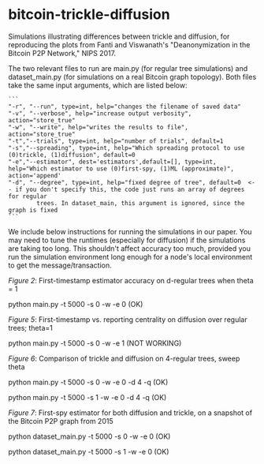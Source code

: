 # bitcoin-trickle-diffusion
Simulations illustrating differences between trickle and diffusion, for reproducing the plots from Fanti and Viswanath's "Deanonymization in the Bitcoin P2P Network," NIPS 2017.

The two relevant files to run are main.py (for regular tree simulations) and dataset_main.py (for simulations on a real Bitcoin graph topology). Both files take the same input arguments, which are listed below:

	```
	"-r", "--run", type=int, help="changes the filename of saved data"
	"-v", "--verbose", help="increase output verbosity", action="store_true"
	"-w", "--write", help="writes the results to file", action="store_true"
	"-t","--trials", type=int, help="number of trials", default=1
	"-s","--spreading", type=int, help="Which spreading protocol to use (0)trickle, (1)diffusion", default=0
	"-e","--estimator", dest='estimators',default=[], type=int, help="Which estimator to use (0)first-spy, (1)ML (approximate)", action='append'
	"-d", "--degree", type=int, help="fixed degree of tree", default=0  <-- if you don't specify this, the code just runs an array of degrees for regular 
			trees. In dataset_main, this argument is ignored, since the graph is fixed
	```


We include below instructions for running the simulations in our paper. You may need to tune the runtimes (especially for diffusion) if the simulations are taking too long. This shouldn't affect accuracy too much, provided you run the simulation environment long enough for a node's local environment to get the message/transaction. 

*Figure 2*: First-timestamp estimator accuracy on d-regular trees when theta = 1

python main.py -t 5000 -s 0 -w -e 0 (OK)

*Figure 5*: First-timestamp vs. reporting centrality on diffusion over regular trees; theta=1

python main.py -t 5000 -s 0 -w -e 1  (NOT WORKING)

*Figure 6*: Comparison of trickle and diffusion on 4-regular trees, sweep theta

python main.py -t 5000 -s 0 -w -e 0 -d 4 -q (OK)

python main.py -t 5000 -s 1 -w -e 0 -d 4 -q (OK)

*Figure 7*: First-spy estimator for both diffusion and trickle, on a snapshot of the Bitcoin P2P graph from 2015

python dataset_main.py -t 5000 -s 0 -w -e 0 (OK)

python dataset_main.py -t 5000 -s 1 -w -e 0 (OK)

